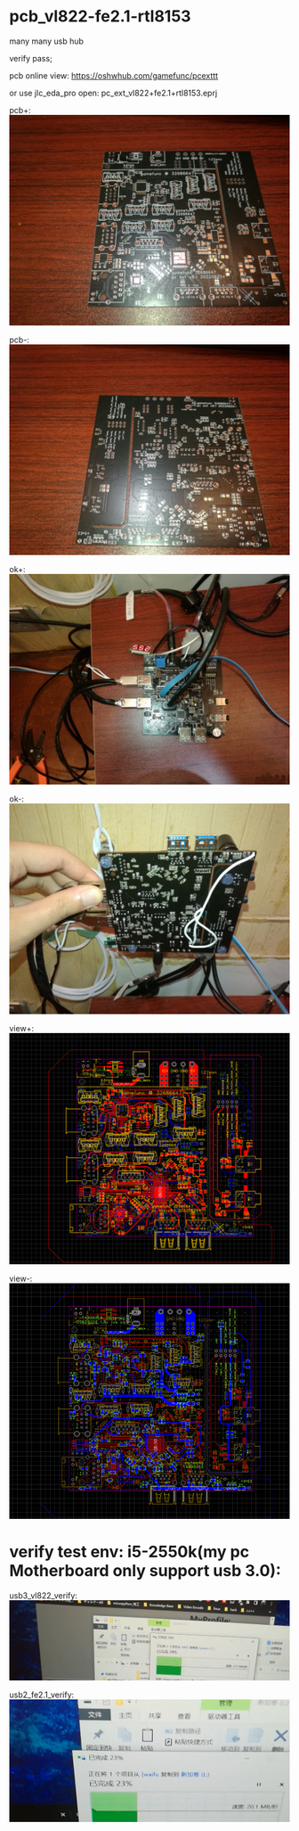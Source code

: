 # pcb_vl822-fe2.1-rtl8153
many many usb hub 

verify pass;

pcb online view: https://oshwhub.com/gamefunc/pcexttt

or use jlc_eda_pro open: pc_ext_vl822+fe2.1+rtl8153.eprj

pcb+:
![image](https://raw.githubusercontent.com/gamefunc/pcb_vl822-fe2.1-rtl8153/main/empty+.jpg)

pcb-:
![image](https://raw.githubusercontent.com/gamefunc/pcb_vl822-fe2.1-rtl8153/main/empty-.jpg)

ok+:
![image](https://raw.githubusercontent.com/gamefunc/pcb_vl822-fe2.1-rtl8153/main/ok%2B.jpg)

ok-:
![image](https://raw.githubusercontent.com/gamefunc/pcb_vl822-fe2.1-rtl8153/main/ok-.jpg)

view+:
![image](https://raw.githubusercontent.com/gamefunc/pcb_vl822-fe2.1-rtl8153/main/pcb%2B.png)

view-:
![image](https://raw.githubusercontent.com/gamefunc/pcb_vl822-fe2.1-rtl8153/main/pcb-.png)


# verify test env: i5-2550k(my pc Motherboard only support usb 3.0):

usb3_vl822_verify:
![image](https://raw.githubusercontent.com/gamefunc/pcb_vl822-fe2.1-rtl8153/main/vl822_usb3_verify.png)

usb2_fe2.1_verify:
![image](https://raw.githubusercontent.com/gamefunc/pcb_vl822-fe2.1-rtl8153/main/fe2.1_usb2_verify.png)
